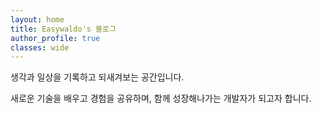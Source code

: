 ```yaml
---
layout: home
title: Easywaldo's 블로그
author_profile: true
classes: wide
---
```


생각과 일상을 기록하고 되새겨보는 공간입니다.

새로운 기술을 배우고 경험을 공유하며, 함께 성장해나가는 개발자가 되고자 합니다.
